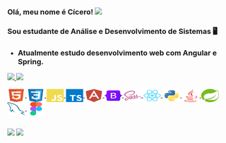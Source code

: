 ### Olá, meu nome é Cícero! <img src="https://raw.githubusercontent.com/MartinHeinz/MartinHeinz/master/wave.gif" width="20px">
### Sou estudante de Análise e Desenvolvimento de Sistemas 🖥️
 - ### Atualmente estudo desenvolvimento web com Angular e Spring.
 
<div>
  <a href="https://github.com/ccrismota">
    <img height="180em" src="https://github-readme-stats.vercel.app/api?username=ccrismota&show_icons=true&line_height=27&count_private=true&title_color=fcae11&text_color=c9cacc&icon_color=fcae11&bg_color=0D1117"/>
  <a href="https://github.com/ccrismota">  
     <img height="180em" src="https://github-readme-stats.vercel.app/api/top-langs/?username=ccrismota&&layout=compact&html,tex&title_color=fcae11&text_color=c9cacc&icon_color=fcae11&bg_color=0D1117"/>
</div>

<div style="display: inline_block"><br>
  <img align="center" alt="Drake-HTML" height="30" width="40" src="https://raw.githubusercontent.com/devicons/devicon/master/icons/html5/html5-original.svg">
  <img align="center" alt="Drake-CSS" height="30" width="40" src="https://raw.githubusercontent.com/devicons/devicon/master/icons/css3/css3-original.svg">
  <img align="center" alt="Drake-Js" height="30" width="40" src="https://raw.githubusercontent.com/devicons/devicon/master/icons/javascript/javascript-plain.svg">
  <img align="center" alt="Drake-Js" height="30" width="40" src="https://raw.githubusercontent.com/devicons/devicon/master/icons/typescript/typescript-plain.svg">  
  <img align="center" alt="Drake-Boot" height="30" width="40" src="https://github.com/devicons/devicon/blob/master/icons/angularjs/angularjs-plain.svg">
 <img align="center" alt="Drake-Boot" height="30" width="40" src="https://github.com/devicons/devicon/blob/master/icons/bootstrap/bootstrap-original.svg">
  <img align="center" alt="Drake-Boot" height="30" width="40" src="https://github.com/devicons/devicon/blob/master/icons/sass/sass-original.svg">
  <img align="center" alt="Drake-Boot" height="30" width="40" src="https://github.com/devicons/devicon/blob/master/icons/react/react-original.svg">
  <img align="center" alt="Drake-Boot" height="30" width="40" src="https://github.com/devicons/devicon/blob/master/icons/python/python-original.svg">
  <img align="center" alt="Drake-React" height="30" width="40" src="https://github.com/devicons/devicon/blob/master/icons/java/java-plain.svg">
  <img align="center" alt="Drake-Spring" height="30" width="40" src="https://github.com/devicons/devicon/blob/master/icons/spring/spring-original.svg">
  <img align="center" alt="Drake-Boot" height="30" width="40" src="https://github.com/devicons/devicon/blob/master/icons/mysql/mysql-original.svg">  
  <img align="center" alt="Drake-Boot" height="30" width="40" src="https://github.com/devicons/devicon/blob/master/icons/figma/figma-original.svg">
</div>
  
  ##
 
<div> 
  <a href="https://www.linkedin.com/in/ccrismota/" target="_blank"><img src="https://img.shields.io/badge/-LinkedIn-%230077B5?style=for-the-badge&logo=linkedin&logoColor=white" target="_blank"></a> 
   <a href = "mailto:ccrismota@gmail.com"><img src="https://img.shields.io/badge/-Gmail-%23333?style=for-the-badge&logo=gmail&logoColor=white" target="_blank"></a>

</div>

